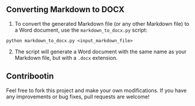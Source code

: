 ## Converting Markdown to DOCX

1. To convert the generated Markdown file (or any other Markdown file) to a Word document, use 
the `markdown_to_docx.py` script:
```
python markdown_to_docx.py <input_markdown_file>
```

2. The script will generate a Word document with the same name as your Markdown file, but with a 
`.docx` extension.

## Contribootin
Feel free to fork this project and make your own modifications. If you have any improvements or 
bug fixes, pull requests are welcome!

